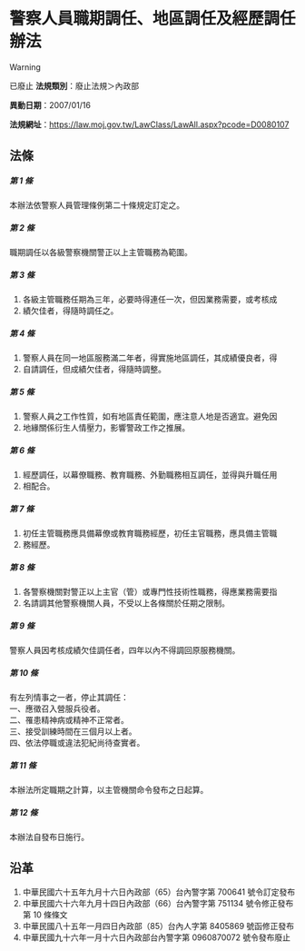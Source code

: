 # 警察人員職期調任、地區調任及經歷調任辦法


> [!WARNING]
> 已廢止
**法規類別**：廢止法規＞內政部

**異動日期**：2007/01/16  

**法規網址**：https://law.moj.gov.tw/LawClass/LawAll.aspx?pcode=D0080107



## 法條
##### 第 1 條
本辦法依警察人員管理條例第二十條規定訂定之。

##### 第 2 條
職期調任以各級警察機關警正以上主管職務為範圍。

##### 第 3 條
1. 各級主管職務任期為三年，必要時得連任一次，但因業務需要，或考核成
1. 績欠佳者，得隨時調任之。

##### 第 4 條
1. 警察人員在同一地區服務滿二年者，得實施地區調任，其成績優良者，得
1. 自請調任，但成績欠佳者，得隨時調整。

##### 第 5 條
1. 警察人員之工作性質，如有地區責任範圍，應注意人地是否適宜。避免因
1. 地緣關係衍生人情壓力，影響警政工作之推展。

##### 第 6 條
1. 經歷調任，以幕僚職務、教育職務、外勤職務相互調任，並得與升職任用
1. 相配合。

##### 第 7 條
1. 初任主管職務應具備幕僚或教育職務經歷，初任主官職務，應具備主管職
1. 務經歷。

##### 第 8 條
1. 各警察機關對警正以上主官（管）或專門性技術性職務，得應業務需要指
1. 名請調其他警察機關人員，不受以上各條關於任期之限制。

##### 第 9 條
警察人員因考核成績欠佳調任者，四年以內不得調回原服務機關。

##### 第 10 條
有左列情事之一者，停止其調任：  
一、應徵召入營服兵役者。  
二、罹患精神病或精神不正常者。  
三、接受訓練時間在三個月以上者。  
四、依法停職或違法犯紀尚待查實者。

##### 第 11 條
本辦法所定職期之計算，以主管機關命令發布之日起算。

##### 第 12 條
本辦法自發布日施行。

## 沿革
1. 中華民國六十五年九月十六日內政部（65）台內警字第 700641 號令訂定發布
1. 中華民國六十六年九月十四日內政部（66）台內警字第 751134 號令修正發布第 10 條條文
1. 中華民國八十五年一月四日內政部（85）台內人字第 8405869  號函修正發布
1. 中華民國九十六年一月十六日內政部台內警字第 0960870072 號令發布廢止

